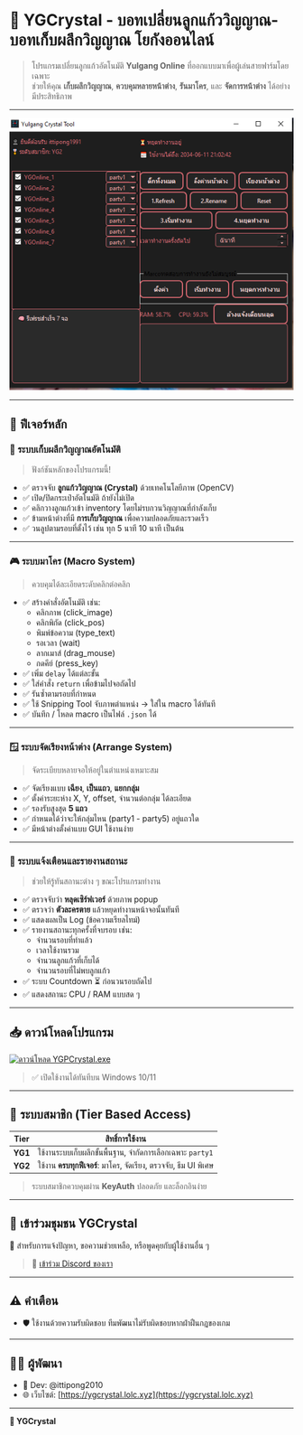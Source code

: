 # 💠 YGCrystal - บอทเปลี่ยนลูกแก้ววิญญาณ-บอทเก็บผลึกวิญญาณ โยกังออนไลน์

> โปรแกรมเปลี่ยนลูกแก้วอัตโนมัติ **Yulgang Online** ที่ออกแบบมาเพื่อผู้เล่นสายฟาร์มโดยเฉพาะ  
> ช่วยให้คุณ **เก็บผลึกวิญญาณ**, **ควบคุมหลายหน้าต่าง**, **รันมาโคร**, และ **จัดการหน้าต่าง** ได้อย่างมีประสิทธิภาพ  

---

![YGCrystal UI](./d3098006-b9d8-41bd-8028-5599b192f145.png)

---

## 🧠 ฟีเจอร์หลัก

### 💎 ระบบเก็บผลึกวิญญาณอัตโนมัติ

> ฟังก์ชันหลักของโปรแกรมนี้!

- ✅ ตรวจจับ **ลูกแก้ววิญญาณ (Crystal)** ด้วยเทคโนโลยีภาพ (OpenCV)
- ✅ เปิด/ปิดกระเป๋าอัตโนมัติ ถ้ายังไม่เปิด
- ✅ คลิกวางลูกแก้วเข้า inventory โดยไม่รบกวนวิญญาณที่กำลังเก็บ
- ✅ ข้ามหน้าต่างที่มี **การเก็บวิญญาณ** เพื่อความปลอดภัยและรวดเร็ว
- ✅ วนลูปตามรอบที่ตั้งไว้ เช่น ทุก 5 นาที 10 นาที เป็นต้น


---

### 🎮 ระบบมาโคร (Macro System)

> ควบคุมได้ละเอียดระดับคลิกต่อคลิก

- ✅ สร้างคำสั่งอัตโนมัติ เช่น:
  - คลิกภาพ (click_image)
  - คลิกพิกัด (click_pos)
  - พิมพ์ข้อความ (type_text)
  - รอเวลา (wait)
  - ลากเมาส์ (drag_mouse)
  - กดคีย์ (press_key)
- ✅ เพิ่ม `delay` ได้แต่ละขั้น
- ✅ ใส่คำสั่ง `return` เพื่อข้ามไปจอถัดไป
- ✅ รันซ้ำตามรอบที่กำหนด
- ✅ ใช้ Snipping Tool จับภาพตำแหน่ง → ใส่ใน macro ได้ทันที
- ✅ บันทึก / โหลด macro เป็นไฟล์ `.json` ได้

---

### 🪟 ระบบจัดเรียงหน้าต่าง (Arrange System)

> จัดระเบียบหลายจอให้อยู่ในตำแหน่งเหมาะสม

- ✅ จัดเรียงแบบ **เฉียง**, **เป็นแถว**, **แยกกลุ่ม**
- ✅ ตั้งค่าระยะห่าง X, Y, offset, จำนวนต่อกลุ่ม ได้ละเอียด
- ✅ รองรับสูงสุด **5 แถว**
- ✅ กำหนดได้ว่าจะให้กลุ่มไหน (party1 - party5) อยู่แถวใด
- ✅ มีหน้าต่างตั้งค่าแบบ GUI ใช้งานง่าย

---

### 🔔 ระบบแจ้งเตือนและรายงานสถานะ

> ช่วยให้รู้ทันสถานะต่าง ๆ ขณะโปรแกรมทำงาน

- ✅ ตรวจจับว่า **หลุดเซิร์ฟเวอร์** ด้วยภาพ popup
- ✅ ตรวจว่า **ตัวละครตาย** แล้วหยุดทำงานหน้าจอนั้นทันที
- ✅ แสดงผลเป็น Log (ข้อความเรียลไทม์)
- ✅ รายงานสถานะทุกครั้งที่จบรอบ เช่น:
  - จำนวนรอบที่ทำแล้ว
  - เวลาใช้งานรวม
  - จำนวนลูกแก้วที่เก็บได้
  - จำนวนรอบที่ไม่พบลูกแก้ว
- ✅ ระบบ Countdown ⏳ ก่อนวนรอบถัดไป
- ✅ แสดงสถานะ CPU / RAM แบบสด ๆ

---

## 📥 ดาวน์โหลดโปรแกรม

[![ดาวน์โหลด YGPCrystal.exe](https://img.shields.io/badge/⬇%20Download-YGPCrystal.exe-red?style=for-the-badge&logo=windows)](https://github.com/ittipong2010/YgCrystal/raw/refs/heads/main/YGPCrystal.exe)


> ✅ เปิดใช้งานได้ทันทีบน Windows 10/11

---

## 🧩 ระบบสมาชิก (Tier Based Access)

| Tier | สิทธิ์การใช้งาน |
|------|------------------|
| **YG1** | ใช้งานระบบเก็บผลึกขั้นพื้นฐาน, จำกัดการเลือกเฉพาะ `party1` |
| **YG2** | ใช้งาน **ครบทุกฟีเจอร์**: มาโคร, จัดเรียง, ตรวจจับ, ธีม UI พิเศษ

> ระบบสมาชิกควบคุมผ่าน **KeyAuth** ปลอดภัย และล็อกอินง่าย

---

## 💬 เข้าร่วมชุมชน YGCrystal

📌 สำหรับการแจ้งปัญหา, ขอความช่วยเหลือ, หรือพูดคุยกับผู้ใช้งานอื่น ๆ  
> 🔗 [เข้าร่วม Discord ของเรา](https://discord.gg/fHq7dncDPg)

---

## ⚠️ คำเตือน

- 🛡️ ใช้งานด้วยความรับผิดชอบ ทีมพัฒนาไม่รับผิดชอบหากฝ่าฝืนกฎของเกม

---

## 👨‍💻 ผู้พัฒนา

- 🧊 Dev: @ittipong2010  
- 🌐 เว็บไซต์: [https://ygcrystal.lolc.xyz](https://ygcrystal.lolc.xyz)

---

**💠 YGCrystal**

